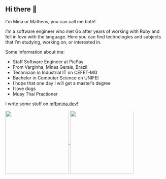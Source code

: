 ## Hi there 👋

I'm Mina or Matheus, you can call me both!

I’m a software engineer who met Go after years of working with Ruby and fell in love with the language. Here you can find technologies and subjects that I’m studying, working on, or interested in.

Some information about me:

- Staff Software Engineer at PicPay
- From Varginha, Minas Gerais, Brazil
- Technician in Industrial IT on CEFET-MG
- Bachelor in Computer Science on UNIFEI
- I hope that one day I will get a master’s degree
- I love dogs
- Muay Thai Practioner

I write some stuff on [mfbmina.dev!](https://mfbmina.dev/en)

<a href="https://github.com/anuraghazra/github-readme-stats">
  <img height=200 align="center" src="https://github-readme-stats.vercel.app/api?username=mfbmina&theme=graywhite&hide_title=true&layout=compact&show_icons=true&hide_rank=true" />
</a>
<a href="https://github.com/anuraghazra/convoychat">
  <img height=200 align="center" src="https://github-readme-stats.vercel.app/api/top-langs/?username=mfbmina&theme=graywhite&hide_title=true&layout=compact&hide=css,html" />
</a>
